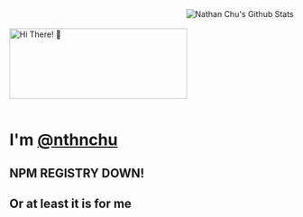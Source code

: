 <!--<table>
  <tbody>
    <tr>
      <td>
<table>
  <tbody>
    <tr>
      <td>
        <a href="https://github.com/nthnchu"><img width="210" height="210" src="https://avatars0.githubusercontent.com/u/63111210"></a>
      </td>
      <td>
        <b><img src="https://raw.githubusercontent.com/nthnchu/nthnchu/master/assets/person.svg">&nbsp;Nathan Chu</b><br><br>
        <b><img src="https://raw.githubusercontent.com/nthnchu/nthnchu/master/assets/github-mark.svg">&nbsp;<a href="github.com/nthnchu">@nthnchu</a></b><br><br>
        <b><img src="https://raw.githubusercontent.com/nthnchu/nthnchu/master/assets/link.svg">&nbsp;<a href="https://nathanchu.com/">nathanchu.com</a></b>
      </td>
    </tr>
  </tbody>
</table>
      </td>
    </tr>
  </tbody>
</table>-->
<div>
<img align="right" alt="Nathan Chu's Github Stats" src="https://github-readme-stats.vercel.app/api?username=nthnchu&show_icons=true">
<br><br><img height="125" width="315" alt="Hi There! 👋" src="https://raw.githubusercontent.com/nthnchu/nthnchu/master/assets/hi.svg">
  </div>
  <br>
  </td>
</tr>
</tbody>
</table>
<h1>I'm <a href="https://github.com/nthnchu">@nthnchu</a></h1>
<h2>NPM REGISTRY DOWN!<h2>
 Or at least it is for me
<!--
**nthnchu/nthnchu** is a ✨ _special_ ✨ repository because its `README.md` (this file) appears on your GitHub profile.

Here are some ideas to get you started:

- 🔭 I’m currently working on ...
- 🌱 I’m currently learning ...
- 👯 I’m looking to collaborate on ...
- 🤔 I’m looking for help with ...
- 💬 Ask me about ...
- 📫 How to reach me: ...
- 😄 Pronouns: ...
- ⚡ Fun fact: ...
-->
!
